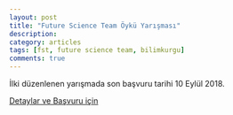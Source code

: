 ```yaml
---
layout: post
title: "Future Science Team Öykü Yarışması"
description: 
category: articles
tags: [fst, future science team, bilimkurgu]
comments: true
---
```


İlki düzenlenen yarışmada son başvuru tarihi 10 Eylül 2018.

[Detaylar ve Başvuru için](http://futurescienceteam.org/1-future-science-team-bilim-kurgu-oyku-yarismasi/)